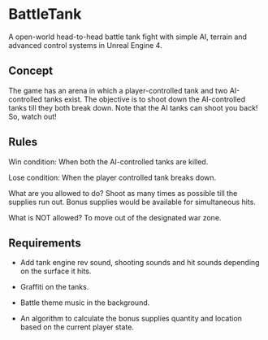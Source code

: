 # BattleTank
A open-world head-to-head battle tank fight with simple AI, terrain and advanced control systems in Unreal Engine 4.

## Concept
The game has an arena in which a player-controlled tank and two AI-controlled tanks exist. The objective is to shoot down the AI-controlled tanks till they both break down. Note that the AI tanks can shoot you back! So, watch out!

## Rules
Win condition: When both the AI-controlled tanks are killed.

Lose condition: When the player controlled tank breaks down.

What are you allowed to do? Shoot as many times as possible till the supplies run out. Bonus supplies would be available for simultaneous hits.

What is NOT allowed? To move out of the designated war zone.

## Requirements

- Add tank engine rev sound, shooting sounds and hit sounds depending on the surface it hits.

- Graffiti on the tanks.

- Battle theme music in the background.

- An algorithm to calculate the bonus supplies quantity and location based on the current player state.

